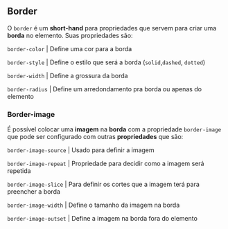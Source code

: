 ## Border

O ``border`` é um **short-hand** para propriedades que servem para criar uma **borda** no elemento. Suas propriedades são:

``border-color`` | Define uma cor para a borda

``border-style`` | Define o estilo que será a borda (``solid``,``dashed``, ``dotted``)

``border-width`` | Define a grossura da borda

``border-radius`` | Define um arredondamento pra borda ou apenas do elemento

### Border-image

É possível colocar uma **imagem** na **borda** com a propriedade ``border-image`` que pode ser configurado com outras **propriedades** que são:

``border-image-source`` | Usado para definir a imagem

``border-image-repeat`` | Propriedade para decidir como a imagem será repetida
 
``border-image-slice`` | Para definir os cortes que a imagem terá para preencher a borda
 
``border-image-width`` | Define o tamanho da imagem na borda

``border-image-outset`` | Define a imagem na borda fora do elemento
